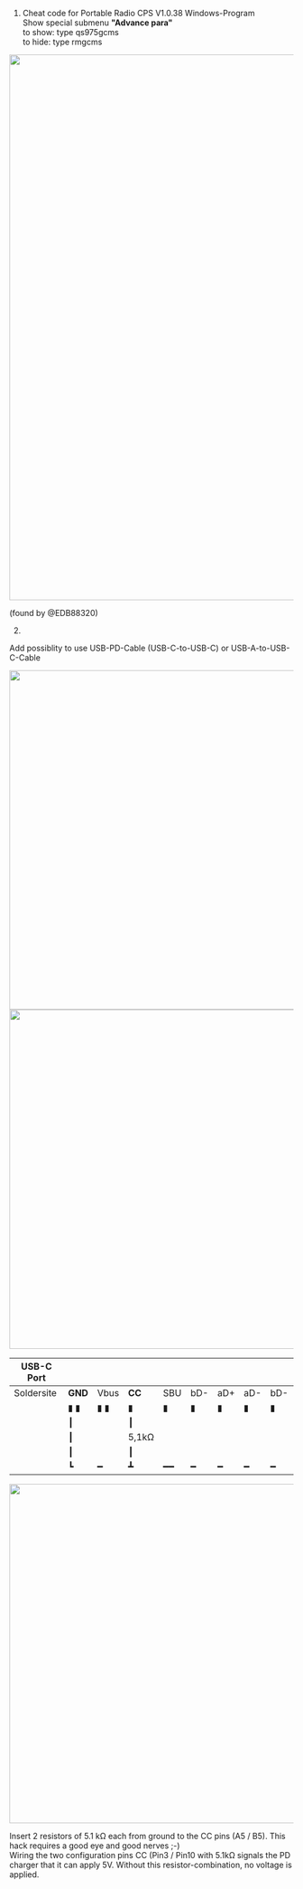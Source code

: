 1. Cheat code for Portable Radio CPS V1.0.38 Windows-Program<br>
Show special submenu **"Advance para"**<br>
to show: type qs975gcms<br>
to hide: type rmgcms<br>
<img width="965" src="https://github.com/ludwich66/Quansheng_UV-K5_Wiki/assets/12202733/2c54d2ce-a1a3-4a2b-ba6d-d2002f0bcc1e">

(found by @EDB88320)

2. 

Add possiblity to use USB-PD-Cable (USB-C-to-USB-C) or USB-A-to-USB-C-Cable

<img width="600" src="https://github.com/ludwich66/Quansheng_UV-K5_Wiki/assets/12202733/79a76a31-6c8b-4c9c-968b-cb66362b6c9a">
<br>
<img width="600" src="https://github.com/ludwich66/Quansheng_UV-K5_Wiki/assets/12202733/ff91c870-f76d-4424-ae78-a4a790c51e0f">


USB-C Port |  |  |  |  |  |  |  |  |  |  |  | USB-C
-- | -- | -- | -- | -- | -- | -- | -- | -- | -- | -- | -- | --
Soldersite  | **GND**| Vbus | **CC** | SBU | bD- | aD+ | aD- | bD- | **CC**  | SBU | Vbus | **GND**
  |▮ ▮|▮ ▮|▮|▮|▮|▮|▮|▮|▮|▮|▮ ▮|▮ ▮
  |   ┃  |   | ┃ |  |  |  |  |  | ┃ |  |  | 
  |   ┃  |  | 5,1kΩ  |  |  |  |  |  | 5,1kΩ |  |  | 
  |   ┃  |    | ┃ |  |  |  |  |  |┃  |  |  |
  |   ┗  | ━ |┻| ━━ | ━  | ━  | ━  | ━ | ┛  ||  | 

<img width="600" src="https://github.com/ludwich66/Quansheng_UV-K5_Wiki/assets/12202733/e54d4466-6392-4ecd-9c17-81ec3de9c037">

Insert 2 resistors of 5.1 kΩ each from ground to the CC pins (A5 / B5). This hack requires a good eye and good nerves ;-)<br>
Wiring the two configuration pins CC (Pin3 / Pin10 with 5.1kΩ signals the PD charger that it can apply 5V. Without this resistor-combination, no voltage is applied.


